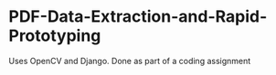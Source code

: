 # PDF-Data-Extraction-and-Rapid-Prototyping
Uses OpenCV and Django. Done as part of a coding assignment

